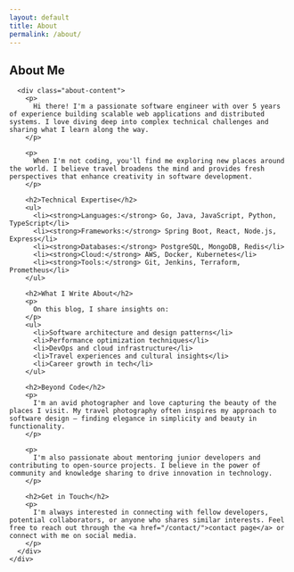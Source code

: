 ```yaml
---
layout: default
title: About
permalink: /about/
---
```


<section class="about-page">
  <div class="container">
    <div class="content">
      <h1>About Me</h1>
      
      <div class="about-content">
        <p>
          Hi there! I'm a passionate software engineer with over 5 years of experience building scalable web applications and distributed systems. I love diving deep into complex technical challenges and sharing what I learn along the way.
        </p>
        
        <p>
          When I'm not coding, you'll find me exploring new places around the world. I believe travel broadens the mind and provides fresh perspectives that enhance creativity in software development.
        </p>
        
        <h2>Technical Expertise</h2>
        <ul>
          <li><strong>Languages:</strong> Go, Java, JavaScript, Python, TypeScript</li>
          <li><strong>Frameworks:</strong> Spring Boot, React, Node.js, Express</li>
          <li><strong>Databases:</strong> PostgreSQL, MongoDB, Redis</li>
          <li><strong>Cloud:</strong> AWS, Docker, Kubernetes</li>
          <li><strong>Tools:</strong> Git, Jenkins, Terraform, Prometheus</li>
        </ul>
        
        <h2>What I Write About</h2>
        <p>
          On this blog, I share insights on:
        </p>
        <ul>
          <li>Software architecture and design patterns</li>
          <li>Performance optimization techniques</li>
          <li>DevOps and cloud infrastructure</li>
          <li>Travel experiences and cultural insights</li>
          <li>Career growth in tech</li>
        </ul>
        
        <h2>Beyond Code</h2>
        <p>
          I'm an avid photographer and love capturing the beauty of the places I visit. My travel photography often inspires my approach to software design – finding elegance in simplicity and beauty in functionality.
        </p>
        
        <p>
          I'm also passionate about mentoring junior developers and contributing to open-source projects. I believe in the power of community and knowledge sharing to drive innovation in technology.
        </p>
        
        <h2>Get in Touch</h2>
        <p>
          I'm always interested in connecting with fellow developers, potential collaborators, or anyone who shares similar interests. Feel free to reach out through the <a href="/contact/">contact page</a> or connect with me on social media.
        </p>
      </div>
    </div>
  </div>
</section>

<style>
.about-content {
  font-size: 1.125rem;
  line-height: 1.8;
}

.about-content h2 {
  margin-top: 2.5rem;
  margin-bottom: 1rem;
  color: var(--text-color);
}

.about-content ul {
  margin-bottom: 1.5rem;
  padding-left: 2rem;
}

.about-content li {
  margin-bottom: 0.5rem;
}

.about-content strong {
  color: var(--accent-color);
  font-weight: 600;
}
</style>